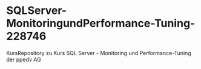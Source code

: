 # SQLServer-MonitoringundPerformance-Tuning-228746
KursRepository zu Kurs SQL Server - Monitoring und Performance-Tuning  der ppedv AG

